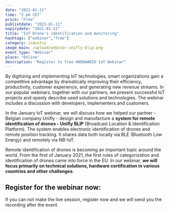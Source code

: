 ```yaml
---
date: "2021-01-21"
time: "2 pm CET"
price: "Free"
publishdate: "2021-01-11"
expirydate: "2021-01-22"
title: "IoT Drone's identification and monitoring"
hashtags: ["webinar","free"]
category: industry
image_main: /upload/webinar-unifly-blip.png
event_type: "Webinar"
place: "Online"
description: "Register to free HARDWARIO IoT Webinar"
---
```


<div class = "row">
<div class = "col pr-30">

<p>By digitizing and implementing IoT technologies, smart organizations gain a competitive advantage by dramatically improving their efficiency, productivity, customer experience, and generating new revenue streams. In our popular webinars, together with our partners, we present successful IoT projects and openly describe used solutions and technologies. The webinar includes a discussion with developers, implementers and customers.</p>

<p>In the January IoT webinar, we will discuss how we helped our partner - Belgian company Unifly - design and manufacture a <strong>system for remote identification of drones - Unifly BLIP</strong> (Broadcast Location & Identification Platform). The system enables electronic identification of drones and remote position tracking. It shares data both locally via BLE (Bluetooth Low Energy) and remotely via NB-IoT.</p>

<p>Remote identification of drones is becoming an important topic around the world. From the first of January 2021, the first rules of categorization and identification of drones came into force in the EU. In our webinar, <strong>we will focus primarily on technical solutions, hardware certification in various countries and other challenges</strong>.</p> 

</div>
<div class = "col-12 col-md-5">
<div class = "px-10 py-20 mb-20 shadow">
<h2 class = "font-weight-black font-24 font-md-24 mb-20">Register for the webinar now:</h2>
<script charset="utf-8" type="text/javascript" src="//js.hsforms.net/forms/shell.js"></script>
<script>
jQuery(window).scroll(function() {
if (!jQuery('.hbspt-form').length) {
hbspt.forms.create({
    portalId: "5453210",
    formId: "1a5cca8c-64c9-4ea7-b368-23e4076eb52a"
});
}
});
</script>

<p class = "font-14 font-lnh16">If you can not make the live session, register now and we will send you the recording after the event.</p>
</div>
</div>
</div>
